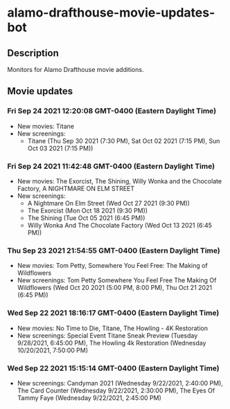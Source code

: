 # alamo-drafthouse-movie-updates-bot

## Description

Monitors for Alamo Drafthouse movie additions.

## Movie updates
### Fri Sep 24 2021 12:20:08 GMT-0400 (Eastern Daylight Time)
* New movies: Titane
* New screenings: 
    * Titane (Thu Sep 30 2021 (7:30 PM), Sat Oct 02 2021 (7:15 PM), Sun Oct 03 2021 (7:15 PM))

### Fri Sep 24 2021 11:42:48 GMT-0400 (Eastern Daylight Time)
* New movies: The Exorcist, The Shining, Willy Wonka and the Chocolate Factory, A NIGHTMARE ON ELM STREET
* New screenings: 
    * A Nightmare On Elm Street (Wed Oct 27 2021 (9:30 PM))
    * The Exorcist (Mon Oct 18 2021 (9:30 PM))
    * The Shining (Tue Oct 05 2021 (6:45 PM))
    * Willy Wonka And The Chocolate Factory (Wed Oct 13 2021 (6:45 PM))


### Thu Sep 23 2021 21:54:55 GMT-0400 (Eastern Daylight Time)

- New movies: Tom Petty, Somewhere You Feel Free: The Making of Wildflowers
- New screenings: Tom Petty Somewhere You Feel Free The Making Of Wildflowers (Wed Oct 20 2021 (5:00 PM, 8:00 PM), Thu Oct 21 2021 (6:45 PM))

### Wed Sep 22 2021 18:16:17 GMT-0400 (Eastern Daylight Time)

- New movies: No Time to Die, Titane, The Howling - 4K Restoration
- New screenings: Special Event Titane Sneak Preview (Tuesday 9/28/2021, 6:45:00 PM), The Howling 4k Restoration (Wednesday 10/20/2021, 7:50:00 PM)

### Wed Sep 22 2021 15:15:14 GMT-0400 (Eastern Daylight Time)

- New screenings: Candyman 2021 (Wednesday 9/22/2021, 2:40:00 PM), The Card Counter (Wednesday 9/22/2021, 2:30:00 PM), The Eyes Of Tammy Faye (Wednesday 9/22/2021, 2:45:00 PM)
